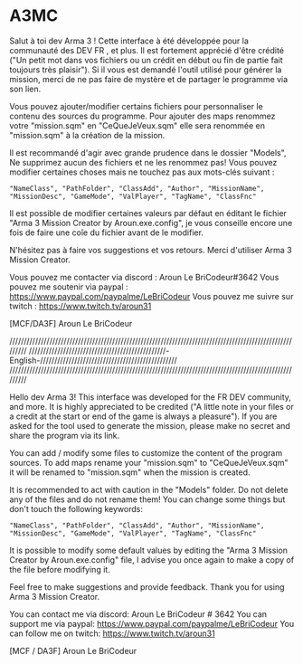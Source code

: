 # A3MC
Salut à toi dev Arma 3 !
Cette interface à été développée pour la communauté des DEV FR , et plus.
Il est fortement apprécié d'être crédité ("Un petit mot dans vos fichiers ou un crédit en début ou fin de partie fait toujours très plaisir").
Si il vous est demandé l'outil utilisé pour générer la mission, merci de ne pas faire de mystère et de partager le programme via son lien.

Vous pouvez ajouter/modifier certains fichiers pour personnaliser le contenu des sources du programme.
Pour ajouter des maps renommez votre "mission.sqm" en "CeQueJeVeux.sqm" elle sera renommée en "mission.sqm" à la création de la mission.

Il est recommandé d'agir avec grande prudence dans le dossier "Models", Ne supprimez aucun des fichiers et ne les renommez pas!
Vous pouvez modifier certaines choses mais ne touchez pas aux mots-clés suivant : 

    "NameClass", "PathFolder", "ClassAdd", "Author", "MissionName", "MissionDesc", "GameMode", "ValPlayer", "TagName", "ClassFnc"

Il est possible de modifier certaines valeurs par défaut en éditant le fichier "Arma 3 Mission Creator by Aroun.exe.config",
je vous conseille encore une fois de faire une coîe du fichier avant de le modifier.

N'hésitez pas à faire vos suggestions et vos retours.
Merci d'utiliser Arma 3 Mission Creator.

Vous pouvez me contacter via discord : Aroun Le BriCodeur#3642
Vous pouvez me soutenir via paypal : https://www.paypal.com/paypalme/LeBriCodeur
Vous pouvez me suivre sur twitch : https://www.twitch.tv/aroun31

[MCF/DA3F] Aroun Le BriCodeur

/////////////////////////////////////////////////////////////////////////////////////////////////////////
////////////////////////////////////////////////-English-////////////////////////////////////////////////
/////////////////////////////////////////////////////////////////////////////////////////////////////////

Hello dev Arma 3!
This interface was developed for the FR DEV community, and more.
It is highly appreciated to be credited ("A little note in your files or a credit at the start or end of the game is always a pleasure").
If you are asked for the tool used to generate the mission, please make no secret and share the program via its link.

You can add / modify some files to customize the content of the program sources.
To add maps rename your "mission.sqm" to "CeQueJeVeux.sqm" it will be renamed to "mission.sqm" when the mission is created.

It is recommended to act with caution in the "Models" folder. Do not delete any of the files and do not rename them!
You can change some things but don't touch the following keywords:

    "NameClass", "PathFolder", "ClassAdd", "Author", "MissionName", "MissionDesc", "GameMode", "ValPlayer", "TagName", "ClassFnc"

It is possible to modify some default values ​​by editing the "Arma 3 Mission Creator by Aroun.exe.config" file,
I advise you once again to make a copy of the file before modifying it.

Feel free to make suggestions and provide feedback.
Thank you for using Arma 3 Mission Creator.


You can contact me via discord: Aroun Le BriCodeur # 3642
You can support me via paypal: https://www.paypal.com/paypalme/LeBriCodeur
You can follow me on twitch: https://www.twitch.tv/aroun31

[MCF / DA3F] Aroun Le BriCodeur
